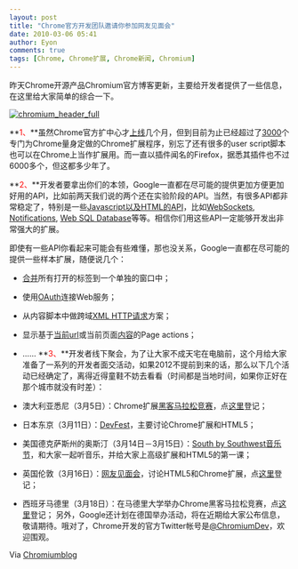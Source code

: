 ```yaml
---
layout: post
title: "Chrome官方开发团队邀请你参加网友见面会"
date: 2010-03-06 05:41
author: Eyon
comments: true
tags: [Chrome, Chrome扩展, Chrome新闻, Chromium]
---
```

昨天Chrome开源产品Chromium官方博客更新，主要给开发者提供了一些信息，在这里给大家简单的综合一下。

<a href="http://img.chromi.org/2010/03/chromium_header_full.png">![](http://img.chromi.org/2010/03/chromium_header_full-550x110.png "chromium_header_full")</a>

**<span style="color: #ff0000;">1、</span>**虽然Chrome官方扩中心才[上线](http://www.chromi.org/archives/2432)几个月，但到目前为止已经超过了[3000](https://chrome.google.com/extensions/)个专门为Chrome量身定做的Chrome扩展程序，别忘了还有很多的user script脚本也可以在Chrome上当作扩展用。而一直以插件闻名的Firefox，据悉其插件也不过6000多个，但这都多少年了。

**<span style="color: #ff0000;">2、</span>**开发者要拿出你们的本领，Google一直都在尽可能的提供更加方便更加好用的API，比如前两天我们说的两个还在实验阶段的API。当然，有很多API都非常稳定了，特别是一些[Javascript以及HTML的API](http://blog.chromium.org/2010/01/more-resources-for-developers.html)，比如[WebSockets](http://dev.w3.org/html5/websockets/), [Notifications](http://dev.chromium.org/developers/design-documents/desktop-notifications/api-specification), [Web SQL Database](http://dev.w3.org/html5/webdatabase/)等等。相信你们用这些API一定能够开发出非常强大的扩展。

即使有一些API你看起来可能会有些难懂，那也没关系<!--more-->，Google一直都在尽可能的提供一些样本扩展，随便说几个：


*   [合并](http://src.chromium.org/viewvc/chrome/trunk/src/chrome/common/extensions/docs/examples/api/windows/merge_windows/)所有打开的标签到一个单独的窗口中；
*   使用[OAuth](http://src.chromium.org/viewvc/chrome/trunk/src/chrome/common/extensions/docs/examples/extensions/oauth_contacts/)连接Web服务；
*   从内容脚本中做跨域[XML HTTP请求](http://src.chromium.org/viewvc/chrome/trunk/src/chrome/common/extensions/docs/examples/howto/contentscript_xhr/)方案；
*   显示基于[当前url](http://src.chromium.org/viewvc/chrome/trunk/src/chrome/common/extensions/docs/examples/api/pageAction/pageaction_by_url/)或当前页面[内容](http://src.chromium.org/viewvc/chrome/trunk/src/chrome/common/extensions/docs/examples/api/pageAction/pageaction_by_content/)的Page actions；
*   ……
**<span style="color: #ff0000;">3、</span>**开发者线下聚会，为了让大家不成天宅在电脑前，这个月给大家准备了一系列的开发者面交活动，如果2012不提前到来的话，那么以下几个活动已经确定了，离得近得童鞋不妨去看看（时间都是当地时间，如果你正好在那个城市就没有时差）：


*   澳大利亚悉尼（3月5日）：Chrome扩展[黑客马拉松竞赛](http://sites.google.com/site/gdevelopereventsyd/chrome-extensions-hackathon)，点[这里](https://spreadsheets.google.com/viewform?formkey=dFBmTDN6VjhhNi1PMXQ5bDZkcTZycWc6MQ)登记；
*   日本东京（3月11日）：[DevFest](http://sites.google.com/site/devfest2010japan/)，主要讨论Chrome扩展和HTML5；
*   美国德克萨斯州的奥斯汀（3月14日－3月15日）：[South by Southwest音乐节](http://sxsw.com/)，和大家一起听音乐，并给大家上高级扩展和HTML5的第一课；
*   英国伦敦（3月16日）：[网友见面会](http://www.london-gtug.org/Venue)，讨论HTML5和Chrome扩展，点[这里](https://spreadsheets.google.com/viewform?formkey=dFZGYkN1SGNkd2JPVG4zOU9pVVdoRkE6MA)登记；
*   西班牙马德里（3月18日）：在马德里大学举办Chrome黑客马拉松竞赛，点[这里](https://spreadsheets.google.com/viewform?formkey=dFVCcHFaMkpVdkdkZ2JUMmVPaVVUd1E6MQ)登记；
另外，Google还计划在德国举办活动，将在近期给大家公布信息，敬请期待。哦对了，Chrome开发的官方Twitter帐号是[@ChromiumDev](http://twitter.com/chromiumdev)，欢迎围观。

Via [Chromiumblog](http://blog.chromium.org/2010/03/google-chrome-developer-update-3000.html)

